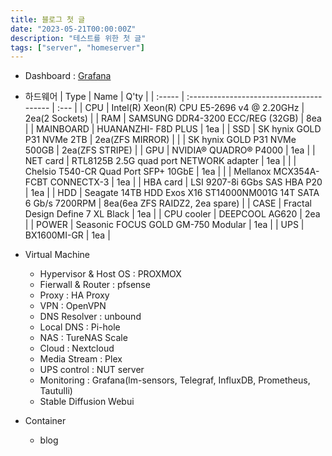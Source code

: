 ```yaml
---
title: 블로그 첫 글
date: "2023-05-21T00:00:00Z"
description: "테스트를 위한 첫 글"
tags: ["server", "homeserver"]
---
```


-   Dashboard : [Grafana](https://grafana.vulcan.site/d/lddZaVA4z/main?orgId=3&refresh=10s&kiosk)
-   하드웨어
    | Type | Name | Q'ty |
    | :----- | :--------------------------------------- | :--- |
    | CPU | Intel(R) Xeon(R) CPU E5-2696 v4 @ 2.20GHz | 2ea(2 Sockets) |
    | RAM | SAMSUNG DDR4-3200 ECC/REG (32GB) | 8ea |
    | MAINBOARD | HUANANZHI- F8D PLUS | 1ea |
    | SSD | SK hynix GOLD P31 NVMe 2TB | 2ea(ZFS MIRROR) |
    | | SK hynix GOLD P31 NVMe 500GB | 2ea(ZFS STRIPE) |
    | GPU | NVIDIA® QUADRO® P4000 | 1ea |
    | NET card | RTL8125B 2.5G quad port NETWORK adapter | 1ea |
    | | Chelsio T540-CR Quad Port SFP+ 10GbE | 1ea |
    | | Mellanox MCX354A-FCBT CONNECTX-3 | 1ea |
    | HBA card | LSI 9207-8i 6Gbs SAS HBA P20 | 1ea |
    | HDD | Seagate 14TB HDD Exos X16 ST14000NM001G 14T SATA 6 Gb/s 7200RPM | 8ea(6ea ZFS RAIDZ2, 2ea spare) |
    | CASE | Fractal Design Define 7 XL Black | 1ea |
    | CPU cooler | DEEPCOOL AG620 | 2ea |
    | POWER | Seasonic FOCUS GOLD GM-750 Modular | 1ea |
    | UPS | BX1600MI-GR | 1ea |

-   Virtual Machine

    -   Hypervisor & Host OS : PROXMOX
    -   Fierwall & Router : pfsense
    -   Proxy : HA Proxy
    -   VPN : OpenVPN
    -   DNS Resolver : unbound
    -   Local DNS : Pi-hole
    -   NAS : TureNAS Scale
    -   Cloud : Nextcloud
    -   Media Stream : Plex
    -   UPS control : NUT server
    -   Monitoring : Grafana(lm-sensors, Telegraf, InfluxDB, Prometheus, Tautulli)
    -   Stable Diffusion Webui

-   Container
    -   blog
